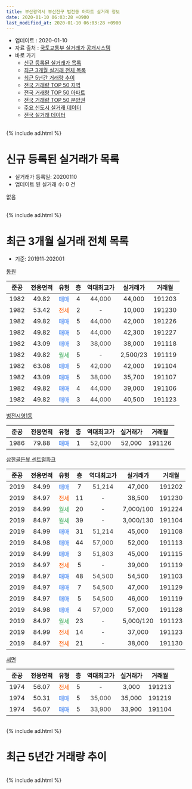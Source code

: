 ```yaml
---
title: 부산광역시 부산진구 범전동 아파트 실거래 정보
date: 2020-01-10 06:03:28 +0900
last_modified_at: 2020-01-10 06:03:28 +0900
---
```


* 업데이트 : 2020-01-10
* 자료 출처 : [국토교통부 실거래가 공개시스템](http://rt.molit.go.kr)
* 바로 가기
    * [신규 등록된 실거래가 목록](#신규-등록된-실거래가-목록)
    * [최근 3개월 실거래 전체 목록](#최근-3개월-실거래-전체-목록)
    * [최근 5년간 거래량 추이](#최근-5년간-거래량-추이)
    * [전국 거래량 TOP 50 지역](https://inasie.github.io/apt-trade-info/최근-3개월-전국에서-가장-거래가-많이-발생한-지역)
    * [전국 거래량 TOP 50 아파트](https://inasie.github.io/apt-trade-info/최근-3개월-전국에서-가장-거래가-많이-발생한-아파트)
    * [전국 거래량 TOP 50 분양권](https://inasie.github.io/apt-trade-info/최근-3개월-전국에서-가장-거래가-많이-발생한-분양권)
    * [주요 신도시 실거래 데이터](https://inasie.github.io/apt-trade-info/주요-신도시)
    * [전국 실거래 데이터](https://inasie.github.io/apt-trade-info/전국)
<br>
{% include ad.html %}
<br>

# 신규 등록된 실거래가 목록
* 실거래가 등록일: 20200110
* 업데이트 된 실거래 수: 0 건

없음

<br>
{% include ad.html %}
<br>

# 최근 3개월 실거래 전체 목록
* 기준: 201911-202001


[동원](https://search.naver.com/search.naver?query=%EB%B6%80%EC%82%B0%EA%B4%91%EC%97%AD%EC%8B%9C+%EB%B6%80%EC%82%B0%EC%A7%84%EA%B5%AC+%EB%B2%94%EC%A0%84%EB%8F%99+%EB%8F%99%EC%9B%90)

|준공|전용면적|유형|층|역대최고가|실거래가|거래월|
|:---:|:---:|:---:|:---:|:---:|:---:|:---:|
|1982|49.82|<span style="color:#4285f3">매매</span>|4|<span style="color:#444444">44,000</span>|44,000|191203|
|1982|53.42|<span style="color:#ff5a00">전세</span>|2|<span style="color:#444444">-</span>|10,000|191230|
|1982|49.82|<span style="color:#4285f3">매매</span>|5|<span style="color:#444444">44,000</span>|42,000|191226|
|1982|49.82|<span style="color:#4285f3">매매</span>|5|<span style="color:#444444">44,000</span>|42,300|191227|
|1982|43.09|<span style="color:#4285f3">매매</span>|3|<span style="color:#444444">38,000</span>|38,000|191118|
|1982|49.82|<span style="color:#34a853">월세</span>|5|<span style="color:#444444">-</span>|2,500/23|191119|
|1982|63.08|<span style="color:#4285f3">매매</span>|5|<span style="color:#444444">42,000</span>|42,000|191104|
|1982|43.09|<span style="color:#4285f3">매매</span>|5|<span style="color:#444444">38,000</span>|35,700|191107|
|1982|49.82|<span style="color:#4285f3">매매</span>|4|<span style="color:#444444">44,000</span>|39,000|191106|
|1982|49.82|<span style="color:#4285f3">매매</span>|3|<span style="color:#444444">44,000</span>|40,500|191123|

[범전시영1동](https://search.naver.com/search.naver?query=%EB%B6%80%EC%82%B0%EA%B4%91%EC%97%AD%EC%8B%9C+%EB%B6%80%EC%82%B0%EC%A7%84%EA%B5%AC+%EB%B2%94%EC%A0%84%EB%8F%99+%EB%B2%94%EC%A0%84%EC%8B%9C%EC%98%811%EB%8F%99)

|준공|전용면적|유형|층|역대최고가|실거래가|거래월|
|:---:|:---:|:---:|:---:|:---:|:---:|:---:|
|1986|79.88|<span style="color:#4285f3">매매</span>|1|<span style="color:#444444">52,000</span>|52,000|191126|

[삼한골든뷰 센트럴파크](https://search.naver.com/search.naver?query=%EB%B6%80%EC%82%B0%EA%B4%91%EC%97%AD%EC%8B%9C+%EB%B6%80%EC%82%B0%EC%A7%84%EA%B5%AC+%EB%B2%94%EC%A0%84%EB%8F%99+%EC%82%BC%ED%95%9C%EA%B3%A8%EB%93%A0%EB%B7%B0+%EC%84%BC%ED%8A%B8%EB%9F%B4%ED%8C%8C%ED%81%AC)

|준공|전용면적|유형|층|역대최고가|실거래가|거래월|
|:---:|:---:|:---:|:---:|:---:|:---:|:---:|
|2019|84.99|<span style="color:#4285f3">매매</span>|7|<span style="color:#444444">51,214</span>|47,000|191202|
|2019|84.97|<span style="color:#ff5a00">전세</span>|11|<span style="color:#444444">-</span>|38,500|191230|
|2019|84.99|<span style="color:#34a853">월세</span>|20|<span style="color:#444444">-</span>|7,000/100|191224|
|2019|84.97|<span style="color:#34a853">월세</span>|39|<span style="color:#444444">-</span>|3,000/130|191104|
|2019|84.99|<span style="color:#4285f3">매매</span>|31|<span style="color:#444444">51,214</span>|45,000|191108|
|2019|84.98|<span style="color:#4285f3">매매</span>|44|<span style="color:#444444">57,000</span>|52,000|191113|
|2019|84.99|<span style="color:#4285f3">매매</span>|3|<span style="color:#444444">51,803</span>|45,000|191115|
|2019|84.97|<span style="color:#ff5a00">전세</span>|5|<span style="color:#444444">-</span>|39,000|191119|
|2019|84.97|<span style="color:#4285f3">매매</span>|48|<span style="color:#444444">54,500</span>|54,500|191103|
|2019|84.97|<span style="color:#4285f3">매매</span>|7|<span style="color:#444444">54,500</span>|47,000|191129|
|2019|84.97|<span style="color:#4285f3">매매</span>|5|<span style="color:#444444">54,500</span>|46,000|191119|
|2019|84.98|<span style="color:#4285f3">매매</span>|4|<span style="color:#444444">57,000</span>|57,000|191128|
|2019|84.97|<span style="color:#34a853">월세</span>|23|<span style="color:#444444">-</span>|5,000/120|191123|
|2019|84.99|<span style="color:#ff5a00">전세</span>|14|<span style="color:#444444">-</span>|37,000|191123|
|2019|84.97|<span style="color:#ff5a00">전세</span>|21|<span style="color:#444444">-</span>|38,000|191130|

[서면](https://search.naver.com/search.naver?query=%EB%B6%80%EC%82%B0%EA%B4%91%EC%97%AD%EC%8B%9C+%EB%B6%80%EC%82%B0%EC%A7%84%EA%B5%AC+%EB%B2%94%EC%A0%84%EB%8F%99+%EC%84%9C%EB%A9%B4)

|준공|전용면적|유형|층|역대최고가|실거래가|거래월|
|:---:|:---:|:---:|:---:|:---:|:---:|:---:|
|1974|56.07|<span style="color:#ff5a00">전세</span>|5|<span style="color:#444444">-</span>|3,000|191213|
|1974|50.31|<span style="color:#4285f3">매매</span>|5|<span style="color:#444444">35,000</span>|35,000|191219|
|1974|56.07|<span style="color:#4285f3">매매</span>|5|<span style="color:#444444">33,900</span>|33,900|191104|


<br>
{% include ad.html %}
<br>

# 최근 5년간 거래량 추이


<div style="width:100%;">
    <canvas id="deal_progress" height="200"></canvas>
</div>

<script>
new Chart(document.getElementById("deal_progress"), {
    type: 'line',
    data: {
        labels: ['201501','201502','201503','201504','201505','201506','201507','201508','201509','201510','201511','201512','201601','201602','201603','201604','201605','201606','201607','201608','201609','201610','201611','201612','201701','201702','201703','201704','201705','201706','201707','201708','201709','201710','201711','201712','201801','201802','201803','201804','201805','201806','201807','201808','201809','201810','201811','201812','201901','201902','201903','201904','201905','201906','201907','201908','201909','201910','201911','201912','202001'],
        datasets: [{
            label: '매매',
            pointRadius: 1,
            data: [1, 4, 1, 4, 1, 1, 3, 4, 0, 2, 0, 2, 0, 1, 2, 3, 3, 2, 3, 5, 0, 5, 4, 2, 5, 9, 5, 3, 3, 5, 2, 5, 6, 2, 1, 2, 7, 4, 13, 7, 14, 7, 6, 6, 7, 10, 13, 9, 25, 22, 28, 27, 33, 39, 42, 58, 21, 12, 14, 5, 0],
            borderColor: "rgba(255, 201, 14, 1)",
            backgroundColor: "rgba(255, 201, 14, 0.5)",
            fill: false,
            lineTension: 0
        },{
            label: '전월세',
            pointRadius: 1,
            data: [0, 0, 0, 2, 1, 1, 0, 1, 2, 2, 1, 0, 0, 1, 2, 1, 2, 1, 2, 1, 2, 0, 3, 3, 2, 2, 6, 6, 2, 1, 3, 1, 3, 4, 1, 2, 0, 1, 6, 4, 4, 0, 0, 0, 1, 1, 1, 0, 0, 1, 0, 3, 16, 37, 52, 51, 15, 14, 6, 4, 0],
            borderColor: "rgba(0, 141, 185, 1)",
            backgroundColor: "rgba(0, 141, 185, 0.5)",
            fill: false,
            lineTension: 0
        }
        ]
    },
    options: {
        responsive: true,
        title: {
            display: false
        },
        tooltips: {
            mode: 'index',
            intersect: false
        },
        hover: {
            mode: 'nearest',
            intersect: true
        },
        scales: {
            xAxes: [{
                display: true,
                scaleLabel: {
                    display: true,
                    labelString: '년/월'
                }
            }],
            yAxes: [{
                display: true,
                ticks: {
                    suggestedMin: 0,
                },
                scaleLabel: {
                    display: true,
                    labelString: '실거래 수'
                }
            }]
        }
    }
});

</script>


<br>
{% include ad.html %}
<br>


